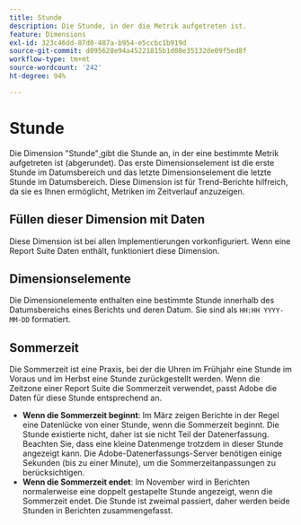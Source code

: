 ```yaml
---
title: Stunde
description: Die Stunde, in der die Metrik aufgetreten ist.
feature: Dimensions
exl-id: 323c46dd-87d0-487a-b954-e5ccbc1b919d
source-git-commit: d095628e94a45221815b1d08e35132de09f5ed8f
workflow-type: tm+mt
source-wordcount: '242'
ht-degree: 94%

---
```


# Stunde

Die Dimension &quot;Stunde&quot;[ ](overview.md) gibt die Stunde an, in der eine bestimmte Metrik aufgetreten ist (abgerundet). Das erste Dimensionselement ist die erste Stunde im Datumsbereich und das letzte Dimensionselement die letzte Stunde im Datumsbereich. Diese Dimension ist für Trend-Berichte hilfreich, da sie es Ihnen ermöglicht, Metriken im Zeitverlauf anzuzeigen.

## Füllen dieser Dimension mit Daten

Diese Dimension ist bei allen Implementierungen vorkonfiguriert. Wenn eine Report Suite Daten enthält, funktioniert diese Dimension.

## Dimensionselemente

Die Dimensionelemente enthalten eine bestimmte Stunde innerhalb des Datumsbereichs eines Berichts und deren Datum. Sie sind als `HH:HH YYYY-MM-DD` formatiert.

## Sommerzeit

Die Sommerzeit ist eine Praxis, bei der die Uhren im Frühjahr eine Stunde im Voraus und im Herbst eine Stunde zurückgestellt werden. Wenn die Zeitzone einer Report Suite die Sommerzeit verwendet, passt Adobe die Daten für diese Stunde entsprechend an.

* **Wenn die Sommerzeit beginnt**: Im März zeigen Berichte in der Regel eine Datenlücke von einer Stunde, wenn die Sommerzeit beginnt. Die Stunde existierte nicht, daher ist sie nicht Teil der Datenerfassung. Beachten Sie, dass eine kleine Datenmenge trotzdem in dieser Stunde angezeigt kann. Die Adobe-Datenerfassungs-Server benötigen einige Sekunden (bis zu einer Minute), um die Sommerzeitanpassungen zu berücksichtigen.
* **Wenn die Sommerzeit endet**: Im November wird in Berichten normalerweise eine doppelt gestapelte Stunde angezeigt, wenn die Sommerzeit endet. Die Stunde ist zweimal passiert, daher werden beide Stunden in Berichten zusammengefasst.
